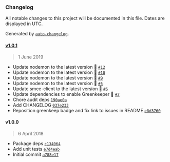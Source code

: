 ### Changelog

All notable changes to this project will be documented in this file. Dates are displayed in UTC.

Generated by [`auto-changelog`](https://github.com/CookPete/auto-changelog).

#### [v1.0.1](https://github.com/riyadhalnur/issuelabeler/compare/v1.0.0...v1.0.1)

> 1 June 2019

- Update nodemon to the latest version 🚀 [`#12`](https://github.com/riyadhalnur/issuelabeler/pull/12)
- Update nodemon to the latest version 🚀 [`#10`](https://github.com/riyadhalnur/issuelabeler/pull/10)
- Update nodemon to the latest version 🚀 [`#9`](https://github.com/riyadhalnur/issuelabeler/pull/9)
- Update nodemon to the latest version 🚀 [`#5`](https://github.com/riyadhalnur/issuelabeler/pull/5)
- Update smee-client to the latest version 🚀 [`#6`](https://github.com/riyadhalnur/issuelabeler/pull/6)
- Update dependencies to enable Greenkeeper 🌴 [`#2`](https://github.com/riyadhalnur/issuelabeler/pull/2)
- Chore audit deps [`190ae0a`](https://github.com/riyadhalnur/issuelabeler/commit/190ae0af6884446b738fce83d1a990f4fb2cd757)
- Add CHANGELOG [`037e233`](https://github.com/riyadhalnur/issuelabeler/commit/037e2333ec1610bb9930529fbceab7ed41d4c760)
- Reposition greenkeep badge and fix link to issues in README [`e8d3760`](https://github.com/riyadhalnur/issuelabeler/commit/e8d3760cbe4f25c8ecdffb4182d69ae70d709928)

#### v1.0.0

> 6 April 2018

- Package deps [`c134064`](https://github.com/riyadhalnur/issuelabeler/commit/c13406484079927922314fe451ed006ef77b8a33)
- Add unit tests [`e7d4eab`](https://github.com/riyadhalnur/issuelabeler/commit/e7d4eab7edd43a3229e2261267d75ebd589e40f0)
- Initial commit [`a788e17`](https://github.com/riyadhalnur/issuelabeler/commit/a788e1777560c7db6b944a3abd22b3b13fcaf07b)
